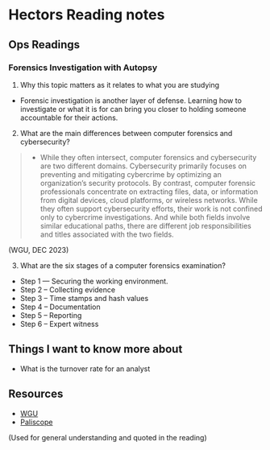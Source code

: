 # Hectors Reading notes

## Ops Readings

### Forensics Investigation with Autopsy

1. Why this topic matters as it relates to what you are studying

- Forensic investigation is another layer of defense. Learning how to investigate or what it is for can bring you closer to holding someone accountable for their actions.

2. What are the main differences between computer forensics and cybersecurity?

>- While they often intersect, computer forensics and cybersecurity are two different domains. Cybersecurity primarily focuses on preventing and mitigating cybercrime by optimizing an organization’s security protocols. By contrast, computer forensic professionals concentrate on extracting files, data, or information from digital devices, cloud platforms, or wireless networks. While they often support cybersecurity efforts, their work is not confined only to cybercrime investigations. And while both fields involve similar educational paths, there are different job responsibilities and titles associated with the two fields. 

(WGU, DEC 2023)

3. What are the six stages of a computer forensics examination?

- Step 1 — Securing the working environment.
- Step 2 – Collecting evidence
- Step 3 – Time stamps and hash values
- Step 4 – Documentation
- Step 5 – Reporting
- Step 6 – Expert witness

## Things I want to know more about

- What is the turnover rate for an analyst 

## Resources

- [WGU](https://www.wgu.edu/blog/computer-forensics2004.html)
- [Paliscope](https://www.paliscope.com/2022/07/14/digital-forensics-process-6-essential-steps-when-investigating-online/)

(Used for general understanding and quoted in the reading)